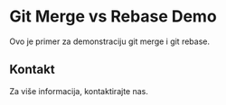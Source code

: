 # Git Merge vs Rebase Demo
Ovo je primer za demonstraciju git merge i git rebase.
## Kontakt
Za više informacija, kontaktirajte nas.
